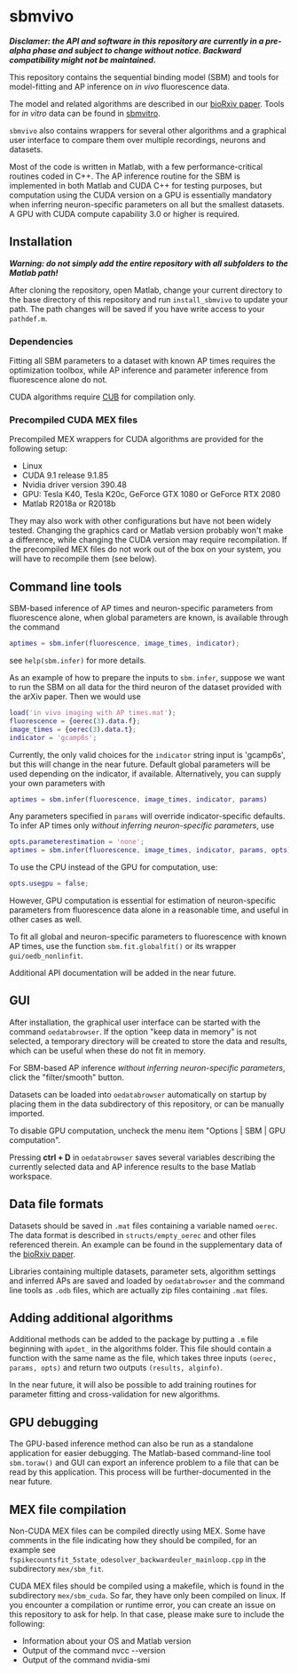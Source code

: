 # sbmvivo
***Disclamer: the API and software in this repository are currently in a pre-alpha phase and subject to change without notice. Backward compatibility might not be maintained.***

This repository contains the sequential binding model (SBM) and tools for model-fitting and AP inference on *in vivo* fluorescence data.

The model and related algorithms are described in our [bioRxiv paper](https://www.biorxiv.org/content/early/2018/11/29/479055). Tools for *in vitro* data can be found in [sbmvitro](https://github.com/dgreenberg/sbmvitro).

`sbmvivo` also contains wrappers for several other algorithms and a graphical user interface to compare them over multiple recordings, neurons and datasets.

Most of the code is written in Matlab, with a few performance-critical routines coded in C++. The AP inference routine for the SBM is implemented in both Matlab and CUDA C++ for testing purposes, but computation using the CUDA version on a GPU is essentially mandatory when inferring neuron-specific parameters on all but the smallest datasets. A GPU with CUDA compute capability 3.0 or higher is required.

## Installation
***Warning: do not simply add the entire repository with all subfolders to the Matlab path!***

After cloning the repository, open Matlab, change your current directory to the base directory of this repository and run `install_sbmvivo` to update your path. The path changes will be saved if you have write access to your `pathdef.m`.

### Dependencies
Fitting all SBM parameters to a dataset with known AP times requires the optimization toolbox, while AP inference and parameter inference from fluorescence alone do not.

CUDA algorithms require [CUB](https://nvlabs.github.io/cub/) for compilation only.

### Precompiled CUDA MEX files
Precompiled MEX wrappers for CUDA algorithms are provided for the following setup:

* Linux
* CUDA 9.1 release 9.1.85
* Nvidia driver version 390.48
* GPU: Tesla K40, Tesla K20c, GeForce GTX 1080 or GeForce RTX 2080
* Matlab R2018a or R2018b

They may also work with other configurations but have not been widely tested. Changing the graphics card or Matlab version probably won't make a difference, while changing the CUDA version may require recompilation. If the precompiled MEX files do not work out of the box on your system, you will have to recompile them (see below).

## Command line tools
SBM-based inference of AP times and neuron-specific parameters from fluorescence alone, when global parameters are known, is available through the command
```matlab
aptimes = sbm.infer(fluorescence, image_times, indicator);
```
see `help(sbm.infer)` for more details.

As an example of how to prepare the inputs to `sbm.infer`, suppose we want to run the SBM on all data for the third neuron of the dataset provided with the arXiv paper. Then we would use
```matlab
load('in vivo imaging with AP times.mat');
fluorescence = {oerec(3).data.f};
image_times = {oerec(3).data.t};
indicator = 'gcamp6s';
```

Currently, the only valid choices for the `indicator` string input is 'gcamp6s', but this will change in the near future. Default global parameters will be used depending on the indicator, if available. Alternatively, you can supply your own parameters with
```matlab
aptimes = sbm.infer(fluorescence, image_times, indicator, params)
```
Any parameters specified in `params` will override indicator-specific defaults. To infer AP times only *without inferring neuron-specific parameters*, use
```matlab
opts.parameterestimation = 'none';
aptimes = sbm.infer(fluorescence, image_times, indicator, params, opts);
```

To use the CPU instead of the GPU for computation, use:
```matlab
opts.usegpu = false;
```
However, GPU computation is essential for estimation of neuron-specific parameters from fluorescence data alone in a reasonable time, and useful in other cases as well.

To fit all global and neuron-specific parameters to fluorescence with known AP times, use the function `sbm.fit.globalfit()` or its wrapper `gui/oedb_nonlinfit`.

Additional API documentation will be added in the near future.

## GUI
After installation, the graphical user interface can be started with the command `oedatabrowser`. If the option "keep data in memory" is not selected, a temporary directory will be created to store the data and results, which can be useful when these do not fit in memory.

For SBM-based AP inference *without inferring neuron-specific parameters*, click the "filter/smooth" button.

Datasets can be loaded into `oedatabrowser` automatically on startup by placing them in the data subdirectory of this repository, or can be manually imported.

To disable GPU computation, uncheck the menu item "Options | SBM | GPU computation".

Pressing **ctrl + D** in `oedatabrowser` saves several variables describing the currently selected data and AP inference results to the base Matlab workspace.

## Data file formats
Datasets should be saved in `.mat` files containing a variable named `oerec`. The data format is described in `structs/empty_oerec` and other files referenced therein. An example can be found in the supplementary data of the [bioRxiv paper](https://www.biorxiv.org/content/early/2018/11/29/479055).

Libraries containing multiple datasets, parameter sets, algorithm settings and inferred APs are saved and loaded by `oedatabrowser` and the command line tools as `.odb` files, which are actually zip files containing `.mat` files.

## Adding additional algorithms
Additional methods can be added to the package by putting a `.m` file beginning with `apdet_` in the algorithms folder. This file should contain a function with the same name as the file, which takes three inputs `(oerec, params, opts)` and return two outputs `(results, alginfo)`.

In the near future, it will also be possible to add training routines for parameter fitting and cross-validation for new algorithms.

## GPU debugging
The GPU-based inference method can also be run as a standalone application for easier debugging. The Matlab-based command-line tool `sbm.toraw()` and GUI can export an inference problem to a file that can be read by this application. This process will be further-documented in the near future.

## MEX file compilation
Non-CUDA MEX files can be compiled directly using MEX. Some have comments in the file indicating how they should be compiled, for an example see `fspikecountsfit_5state_odesolver_backwardeuler_mainloop.cpp` in the subdirectory `mex/sbm_fit`.

CUDA MEX files should be compiled using a makefile, which is found in the subdirectory `mex/sbm_cuda`. So far, they have only been compiled on linux. If you encounter a compilation or runtime error, you can create an issue on this repository to ask for help. In that case, please make sure to include the following:
* Information about your OS and Matlab version
* Output of the command nvcc --version
* Output of the command nvidia-smi
